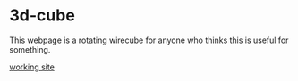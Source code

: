 # 3d-cube
This webpage is a rotating wirecube for anyone who thinks this is useful for something.

[working site](https://roy-ermers.github.io/3d-engine/)
